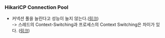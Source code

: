 ### HikariCP Connection Pool
- 커넥션 풀을 늘린다고 성능이 늘지 않는다.([링크](https://colour-my-memories-blue.tistory.com/15)) <br>
-> 스레드의 Context-Switching과 프로세스의 Context Switching은 차이가 있다. ([링크](https://easy-code-yo.tistory.com/31))
